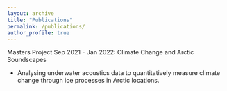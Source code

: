 ```yaml
---
layout: archive
title: "Publications"
permalink: /publications/
author_profile: true
---
```


Masters Project Sep 2021 - Jan 2022: Climate Change and Arctic Soundscapes
* Analysing underwater acoustics data to quantitatively measure climate change through ice processes in Arctic locations. 
